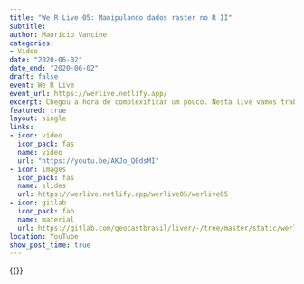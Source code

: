 ```yaml
---
title: "We R Live 05: Manipulando dados raster no R II"
subtitle: 
author: Maurício Vancine
categories:
- Vídeo
date: "2020-06-02"
date_end: "2020-06-02"
draft: false
event: We R Live
event_url: https://werlive.netlify.app/
excerpt: Chegou a hora de complexificar um pouco. Nesta live vamos trabalhar com dados raster com mais de uma camada. Um grande exemplo imagens de satélite. Veremos como carregar, quais a diferenças entre as classes RasterStack e RasterBrick, como calcular índices espectrais e muitos truques para manipular este tipo de dado.
featured: true
layout: single
links:
- icon: video
  icon_pack: fas
  name: video
  url: "https://youtu.be/AKJo_Q0dsMI"
- icon: images
  icon_pack: fas
  name: slides
  url: https://werlive.netlify.app/werlive05/werlive05
- icon: gitlab
  icon_pack: fab
  name: material
  url: https://gitlab.com/geocastbrasil/liver/-/tree/master/static/werlive05
location: YouTube
show_post_time: true
---
```


{{<youtube AKJo_Q0dsMI>}}
